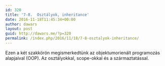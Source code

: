 ```yaml
---
id: 320
title: '7-8.  Osztályok, inheritance'
date: 2016-11-18T11:45:34+00:00
author: dawars
layout: post
guid: http://dawars.me/?p=320
permalink: /index.php/2016/11/18/7-8-osztalyok-inheritance/
---
```

Ezen a két szakkörön megismerkedtünk az objektumorienált programozás alapjaival (OOP). Az osztályokkal, scope-okkal és a származtatással.